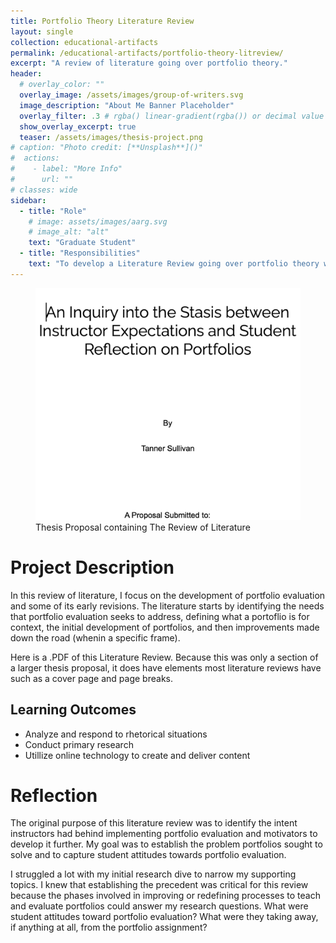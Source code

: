 ```yaml
---
title: Portfolio Theory Literature Review
layout: single
collection: educational-artifacts
permalink: /educational-artifacts/portfolio-theory-litreview/
excerpt: "A review of literature going over portfolio theory."
header:
  # overlay_color: ""
  overlay_image: /assets/images/group-of-writers.svg
  image_description: "About Me Banner Placeholder"
  overlay_filter: .3 # rgba() linear-gradient(rgba()) or decimal value for black
  show_overlay_excerpt: true
  teaser: /assets/images/thesis-project.png
# caption: "Photo credit: [**Unsplash**]()"
#  actions:
#    - label: "More Info"
#      url: ""
# classes: wide
sidebar:
  - title: "Role"
    # image: assets/images/aarg.svg
    # image_alt: "alt"
    text: "Graduate Student"
  - title: "Responsibilities"
    text: "To develop a Literature Review going over portfolio theory within composition discourse that supported my thesis proposal."
---
```


<figure>
  <img src="/assets/images/thesis-project.png">
  <figcaption>Thesis Proposal containing The Review of Literature </figcaption>
</figure>

# Project Description

In this review of literature, I focus on the development of portfolio evaluation and some of its early revisions. The literature starts by identifying the needs that portfolio evaluation seeks to address, defining what a portoflio is for context, the initial development of portfolios, and then improvements made down the road (whenin a specific frame).

Here is a .PDF of this Literature Review. Because this was only a section of a larger thesis proposal, it does have elements most literature reviews have such as a cover page and page breaks.

## Learning Outcomes

- Analyze and respond to rhetorical situations
- Conduct primary research
- Utillize online technology to create and deliver content


# Reflection

The original purpose of this literature review was to identify the intent instructors had behind implementing portfolio evaluation and motivators to develop it further. My goal was to establish the problem portfolios sought to solve and to capture student attitudes towards portfolio evaluation.

I struggled a lot with my initial research dive to narrow my supporting topics. I knew that establishing the precedent was critical for this review because the phases involved in improving or redefining processes to teach and evaluate portfolios could answer my research questions. What were student attitudes toward portfolio evaluation? What were they taking away, if anything at all, from the portfolio assignment?

